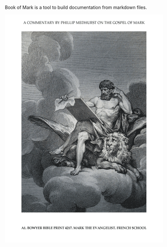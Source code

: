 Book of Mark is a tool to build documentation from markdown files.

![Mark the Evangelist](Mark_the_Evangelist.png)